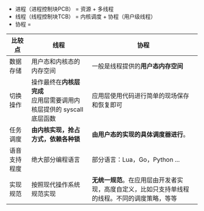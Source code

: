 - 进程（进程控制块PCB） = 资源 + 多线程
- 线程（线程控制块TCB） = 内核调度 + 协程（用户级线程）
- 协程 = 



| 比较点   | 线程                                    | 协程                                            |
|--------|---------------------------------------|-----------------------------------------------|
| 数据存储   | 用户态和内核态的内存空间     | 一般是线程提供的**用户态内存空间**                               |
| 切换操作   | 操作最终在**内核层完成**<br/>应用层需要调用内核层提供的 syscall 底层函数 | 应用层使用代码进行简单的现场保存和恢复即可                         |
| 任务调度   | **由内核实现，抢占方式，依赖各种锁**    | **由用户态的实现的具体调度器进行**。           |
| 语音支持程度 | 绝大部分编程语言     | 部分语言：Lua，Go，Python ...                        |
| 实现规范   | 按照现代操作系统规范实现    | **无统一规范**。在应用层由开发者实现，高度自定义，比如只支持单线程的线程。不同的调度策略，等等 |

